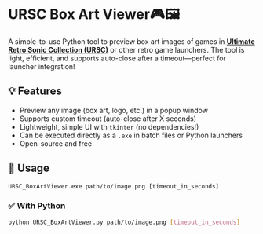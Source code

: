 # URSC Box Art Viewer🎮🖼️

A simple-to-use Python tool to preview box art images of games in **[Ultimate Retro Sonic Collection (URSC)](https://github.com/AnakamaTH/ultimate-retro-sonic-collection)** or other retro game launchers. The tool is light, efficient, and supports auto-close after a timeout—perfect for launcher integration!

## 💡 Features

- Preview any image (box art, logo, etc.) in a popup window
- Supports custom timeout (auto-close after X seconds)
- Lightweight, simple UI with `tkinter` (no dependencies!)
- Can be executed directly as a `.exe` in batch files or Python launchers
- Open-source and free

## 🚀 Usage
```
URSC_BoxArtViewer.exe path/to/image.png [timeout_in_seconds]
```

### ✅ With Python

```bash
python URSC_BoxArtViewer.py path/to/image.png [timeout_in_seconds]
```
